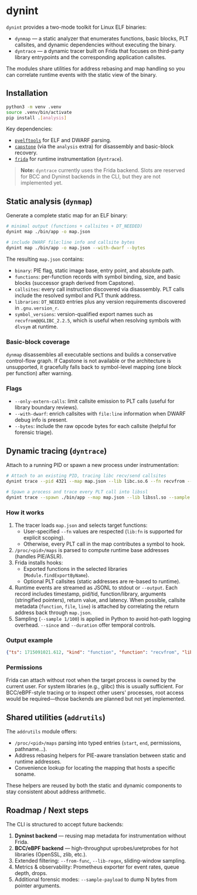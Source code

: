 
# dynint

`dynint` provides a two-mode toolkit for Linux ELF binaries:

- `dynmap` — a static analyzer that enumerates functions, basic blocks, PLT callsites, and dynamic dependencies without executing the binary.
- `dyntrace` — a dynamic tracer built on Frida that focuses on third-party library entrypoints and the corresponding application callsites.

The modules share utilities for address rebasing and map handling so you can correlate runtime events with the static view of the binary.

## Installation

```bash
python3 -m venv .venv
source .venv/bin/activate
pip install .[analysis]
```

Key dependencies:

- [`pyelftools`](https://github.com/eliben/pyelftools) for ELF and DWARF parsing.
- [`capstone`](http://www.capstone-engine.org/) (via the `analysis` extra) for disassembly and basic-block recovery.
- [`frida`](https://frida.re/) for runtime instrumentation (`dyntrace`).

> **Note:** `dyntrace` currently uses the Frida backend. Slots are reserved for BCC and Dyninst backends in the CLI, but they are not implemented yet.

## Static analysis (`dynmap`)

Generate a complete static map for an ELF binary:

```bash
# minimal output (functions + callsites + DT_NEEDED)
dynint map ./bin/app -o map.json

# include DWARF file:line info and callsite bytes
dynint map ./bin/app -o map.json --with-dwarf --bytes
```

The resulting `map.json` contains:

- `binary`: PIE flag, static image base, entry point, and absolute path.
- `functions`: per-function records with symbol binding, size, and basic blocks (successor graph derived from Capstone).
- `callsites`: every call instruction discovered via disassembly. PLT calls include the resolved symbol and PLT thunk address.
- `libraries`: `DT_NEEDED` entries plus any version requirements discovered in `.gnu.version_r`.
- `symbol_versions`: version-qualified export names such as `recvfrom@@GLIBC_2.2.5`, which is useful when resolving symbols with `dlvsym` at runtime.

### Basic-block coverage

`dynmap` disassembles all executable sections and builds a conservative control-flow graph. If Capstone is not available or the architecture is unsupported, it gracefully falls back to symbol-level mapping (one block per function) after warning.

### Flags

- `--only-extern-calls`: limit callsite emission to PLT calls (useful for library boundary reviews).
- `--with-dwarf`: enrich callsites with `file:line` information when DWARF debug info is present.
- `--bytes`: include the raw opcode bytes for each callsite (helpful for forensic triage).

## Dynamic tracing (`dyntrace`)

Attach to a running PID or spawn a new process under instrumentation:

```bash
# Attach to an existing PID, tracing libc recv/send callsites
dynint trace --pid 4321 --map map.json --lib libc.so.6 --fn recvfrom --fn send

# Spawn a process and trace every PLT call into libssl
dynint trace --spawn ./bin/app --map map.json --lib libssl.so --sample 1/10
```

### How it works

1. The tracer loads `map.json` and selects target functions:
   - User-specified `--fn` values are respected (`lib:fn` is supported for explicit scoping).
   - Otherwise, every PLT call in the map contributes a symbol to hook.
2. `/proc/<pid>/maps` is parsed to compute runtime base addresses (handles PIE/ASLR).
3. Frida installs hooks:
   - Exported functions in the selected libraries (`Module.findExportByName`).
   - Optional PLT callsites (static addresses are re-based to runtime).
4. Runtime events are streamed as JSONL to stdout or `--output`. Each record includes timestamp, pid/tid, function/library, arguments (stringified pointers), return value, and latency. When possible, callsite metadata (`function`, `file`, `line`) is attached by correlating the return address back through `map.json`.
5. Sampling (`--sample 1/100`) is applied in Python to avoid hot-path logging overhead. `--since` and `--duration` offer temporal controls.

### Output example

```json
{"ts": 1715091021.612, "kind": "function", "function": "recvfrom", "library": "libc.so.6", "args": ["0x7ffc1b4b0bf0", "0x200", "0", "0x0", "0x0", "0x0"], "ret": "128", "duration": 0.00041, "tid": 43901, "pid": 4321, "callsite": {"callsite": "0x4011d5", "function": "net_loop", "file": "src/net.c", "line": 118, "target": "recvfrom"}}
```

### Permissions

Frida can attach without root when the target process is owned by the current user. For system libraries (e.g., glibc) this is usually sufficient. For BCC/eBPF-style tracing or to inspect other users' processes, root access would be required—those backends are planned but not yet implemented.

## Shared utilities (`addrutils`)

The `addrutils` module offers:

- `/proc/<pid>/maps` parsing into typed entries (`start`, `end`, permissions, pathname...).
- Address rebasing helpers for PIE-aware translation between static and runtime addresses.
- Convenience lookup for locating the mapping that hosts a specific soname.

These helpers are reused by both the static and dynamic components to stay consistent about address arithmetic.

## Roadmap / Next steps

The CLI is structured to accept future backends:

1. **Dyninst backend** — reusing map metadata for instrumentation without Frida.
2. **BCC/eBPF backend** — high-throughput uprobes/uretprobes for hot libraries (OpenSSL, zlib, etc.).
3. Extended filtering: `--from-func`, `--lib-regex`, sliding-window sampling.
4. Metrics & observability: Prometheus exporter for event rates, queue depth, drops.
5. Additional forensic modes: `--sample-payload` to dump N bytes from pointer arguments.
